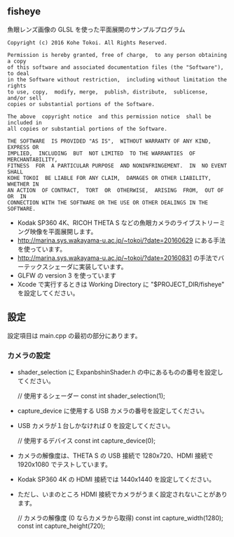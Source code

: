 fisheye
-----------------
魚眼レンズ画像の GLSL を使った平面展開のサンプルプログラム

    Copyright (c) 2016 Kohe Tokoi. All Rights Reserved.
    
    Permission is hereby granted, free of charge,  to any person obtaining a copy
    of this software and associated documentation files (the "Software"), to deal
    in the Software without restriction,  including without limitation the rights
    to use, copy,  modify, merge,  publish, distribute,  sublicense,  and/or sell
    copies or substantial portions of the Software.
    
    The above  copyright notice  and this permission notice  shall be included in
    all copies or substantial portions of the Software.
    
    THE SOFTWARE  IS PROVIDED "AS IS",  WITHOUT WARRANTY OF ANY KIND,  EXPRESS OR
    IMPLIED,  INCLUDING  BUT  NOT LIMITED  TO THE WARRANTIES  OF MERCHANTABILITY,
    FITNESS  FOR  A PARTICULAR PURPOSE  AND NONINFRINGEMENT.  IN  NO EVENT  SHALL
    KOHE TOKOI  BE LIABLE FOR ANY CLAIM,  DAMAGES OR OTHER LIABILITY,  WHETHER IN
    AN ACTION  OF CONTRACT,  TORT  OR  OTHERWISE,  ARISING  FROM,  OUT OF  OR  IN
    CONNECTION WITH THE SOFTWARE OR THE USE OR OTHER DEALINGS IN THE SOFTWARE.

* Kodak SP360 4K、RICOH THETA S などの魚眼カメラのライブストリーミング映像を平面展開します。
* http://marina.sys.wakayama-u.ac.jp/~tokoi/?date=20160629 にある手法を使っています。
* http://marina.sys.wakayama-u.ac.jp/~tokoi/?date=20160831 の手法でバーテックスシェーダに実装しています。
* GLFW の version 3 を使っています
* Xcode で実行するときは Working Directory に "$PROJECT_DIR/fisheye" を設定してください。

## 設定

設定項目は main.cpp の最初の部分にあります。

### カメラの設定

* shader_selection に ExpanbshinShader.h の中にあるものの番号を設定してください。

    // 使用するシェーダー
    const int shader_selection(1);

* capture_device に使用する USB カメラの番号を設定してください。
* USB カメラが１台しかなければ 0 を設定してください。

    // 使用するデバイス
    const int capture_device(0);

* カメラの解像度は、THETA S の USB 接続で 1280x720、HDMI 接続で 1920x1080 でテストしています。
* Kodak SP360 4K の HDMI 接続では 1440x1440 を設定してください。
* ただし、いまのところ HDMI 接続でカメラがうまく設定されないことがあります。

    // カメラの解像度 (0 ならカメラから取得)
    const int capture_width(1280);
    const int capture_height(720);

